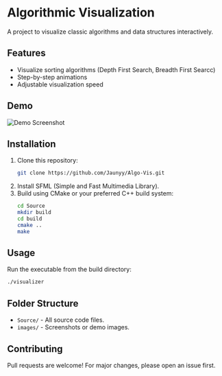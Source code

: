 # Algorithmic Visualization

A project to visualize classic algorithms and data structures interactively.

## Features

- Visualize sorting algorithms (Depth First Search, Breadth First Searcc)
- Step-by-step animations
- Adjustable visualization speed

## Demo

![Demo Screenshot](https://drive.google.com/file/d/1VGuyTUHLEAXXaEaTNxaCSPB78IhbJ9lr/view?usp=sharing)

## Installation

1. Clone this repository:
    ```bash
    git clone https://github.com/Jaunyy/Algo-Vis.git
    ```
2. Install SFML (Simple and Fast Multimedia Library).
3. Build using CMake or your preferred C++ build system:
    ```bash
    cd Source
    mkdir build
    cd build
    cmake ..
    make
    ```

## Usage

Run the executable from the build directory:
```bash
./visualizer
```

## Folder Structure

- `Source/` - All source code files.
- `images/` - Screenshots or demo images.

## Contributing

Pull requests are welcome! For major changes, please open an issue first.

